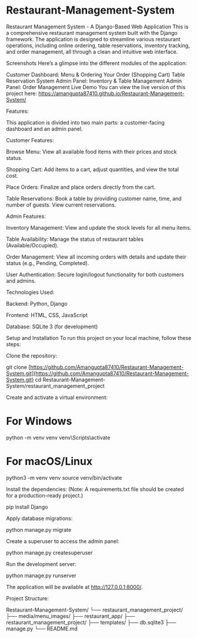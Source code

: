 # Restaurant-Management-System

Restaurant Management System - A Django-Based Web Application
This is a comprehensive restaurant management system built with the Django framework. The application is designed to streamline various restaurant operations, including online ordering, table reservations, inventory tracking, and order management, all through a clean and intuitive web interface.

Screenshots
Here’s a glimpse into the different modules of the application:

Customer Dashboard: Menu & Ordering
Your Order (Shopping Cart)
Table Reservation System
Admin Panel: Inventory & Table Management
Admin Panel: Order Management
Live Demo
You can view the live version of this project here:
https://amangupta87410.github.io/Restaurant-Management-System/

Features:


This application is divided into two main parts: a customer-facing dashboard and an admin panel.



Customer Features:


Browse Menu: View all available food items with their prices and stock status.


Shopping Cart: Add items to a cart, adjust quantities, and view the total cost.


Place Orders: Finalize and place orders directly from the cart.


Table Reservations: Book a table by providing customer name, time, and number of guests. View current reservations.

Admin Features:

Inventory Management: View and update the stock levels for all menu items.


Table Availability: Manage the status of restaurant tables (Available/Occupied).


Order Management: View all incoming orders with details and update their status (e.g., Pending, Completed).


User Authentication: Secure login/logout functionality for both customers and admins.


Technologies Used:


Backend: Python, Django

Frontend: HTML, CSS, JavaScript

Database: SQLite 3 (for development)



Setup and Installation
To run this project on your local machine, follow these steps:


Clone the repository:

git clone [https://github.com/Amangupta87410/Restaurant-Management-System.git](https://github.com/Amangupta87410/Restaurant-Management-System.git)
cd Restaurant-Management-System/restaurant_management_project



Create and activate a virtual environment:

# For Windows
python -m venv venv
venv\Scripts\activate

# For macOS/Linux
python3 -m venv venv
source venv/bin/activate

Install the dependencies:
(Note: A requirements.txt file should be created for a production-ready project.)

pip install Django

Apply database migrations:

python manage.py migrate

Create a superuser to access the admin panel:

python manage.py createsuperuser

Run the development server:

python manage.py runserver

The application will be available at http://127.0.0.1:8000/.



Project Structure:


Restaurant-Management-System/
└── restaurant_management_project/
    ├── media/menu_images/
    ├── restaurant_app/
    ├── restaurant_management_project/
    ├── templates/
    ├── db.sqlite3
    ├── manage.py
    └── README.md

